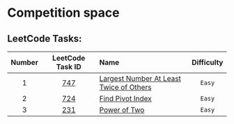 # Competition space

## LeetCode Tasks:

| Number  | LeetCode Task ID  | Name                                                | Difficulty  |
| :-----: | :--------------:  | :-------------------------------------------------- | :---------: |
| 1       | [747][leetcode-1] | [Largest Number At Least Twice of Others][github-1] | `Easy`      |
| 2       | [724][leetcode-2] | [Find Pivot Index][github-2]                        | `Easy`      |
| 3       | [231][leetcode-3] | [Power of Two][github-3]                        | `Easy`      |

[leetcode-1]: https://leetcode.com/problems/largest-number-at-least-twice-of-others/
[github-1]: https://github.com/Xelerezex/competition-space/tree/main/leetcode-tasks/747%20Largest%20Number%20At%20Least%20Twice%20Of%20Others

[leetcode-2]: https://leetcode.com/problems/find-pivot-index/
[github-2]: https://github.com/Xelerezex/competition-space/tree/main/leetcode-tasks/724%20Find%20Pivot%20Index

[leetcode-3]: https://leetcode.com/problems/power-of-two/
[github-3]: https://github.com/Xelerezex/competition-space/tree/main/leetcode-tasks/231%20Power%20Of%20Two